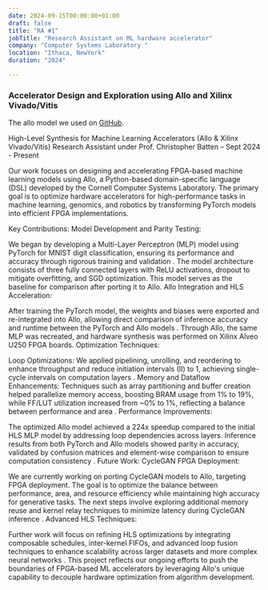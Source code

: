 ```yaml
---
date: 2024-09-15T00:00:00+01:00
draft: false
title: "RA #1"
jobTitle: "Research Assistant on ML hardware accelerator"
company: "Computer Systems Laboratory "
location: "Ithaca, NewYork"
duration: "2024"

---
```

### Accelerator Design and Exploration using Allo and Xilinx Vivado/Vitis

The allo model we used on [GitHub](https://github.com/cornell-zhang/allo).

High-Level Synthesis for Machine Learning Accelerators (Allo & Xilinx Vivado/Vitis)
Research Assistant under Prof. Christopher Batten – Sept 2024 - Present

Our work focuses on designing and accelerating FPGA-based machine learning models using Allo, a Python-based domain-specific language (DSL) developed by the Cornell Computer Systems Laboratory. The primary goal is to optimize hardware accelerators for high-performance tasks in machine learning, genomics, and robotics by transforming PyTorch models into efficient FPGA implementations.

Key Contributions:
Model Development and Parity Testing:

We began by developing a Multi-Layer Perceptron (MLP) model using PyTorch for MNIST digit classification, ensuring its performance and accuracy through rigorous training and validation​
.
The model architecture consists of three fully connected layers with ReLU activations, dropout to mitigate overfitting, and SGD optimization. This model serves as the baseline for comparison after porting it to Allo.
Allo Integration and HLS Acceleration:

After training the PyTorch model, the weights and biases were exported and re-integrated into Allo, allowing direct comparison of inference accuracy and runtime between the PyTorch and Allo models​
.
Through Allo, the same MLP was recreated, and hardware synthesis was performed on Xilinx Alveo U250 FPGA boards.
Optimization Techniques:

Loop Optimizations: We applied pipelining, unrolling, and reordering to enhance throughput and reduce initiation intervals (II) to 1, achieving single-cycle intervals on computation layers​
.
Memory and Dataflow Enhancements: Techniques such as array partitioning and buffer creation helped parallelize memory access, boosting BRAM usage from 1% to 19%, while FF/LUT utilization increased from ~0% to 1%, reflecting a balance between performance and area​
.
Performance Improvements:

The optimized Allo model achieved a 224x speedup compared to the initial HLS MLP model by addressing loop dependencies across layers.
Inference results from both PyTorch and Allo models showed parity in accuracy, validated by confusion matrices and element-wise comparison to ensure computation consistency​
.
Future Work:
CycleGAN FPGA Deployment:

We are currently working on porting CycleGAN models to Allo, targeting FPGA deployment. The goal is to optimize the balance between performance, area, and resource efficiency while maintaining high accuracy for generative tasks.
The next steps involve exploring additional memory reuse and kernel relay techniques to minimize latency during CycleGAN inference​
.
Advanced HLS Techniques:

Further work will focus on refining HLS optimizations by integrating composable schedules, inter-kernel FIFOs, and advanced loop fusion techniques to enhance scalability across larger datasets and more complex neural networks​
.
This project reflects our ongoing efforts to push the boundaries of FPGA-based ML accelerators by leveraging Allo's unique capability to decouple hardware optimization from algorithm development.
